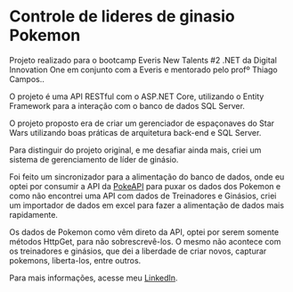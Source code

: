 # Controle de lideres de ginasio Pokemon
Projeto realizado para o bootcamp Everis New Talents #2 .NET da Digital Innovation One em conjunto com a Everis e mentorado pelo profº Thiago Campos..

O projeto é uma API RESTful com o ASP.NET Core, utilizando o Entity Framework para a interação com o banco de dados SQL Server.

O projeto proposto era de criar um gerenciador de espaçonaves do Star Wars utilizando boas práticas de arquitetura back-end e SQL Server. 

Para distinguir do projeto original, e me desafiar ainda mais, criei um sistema de gerenciamento de líder de ginásio.

Foi feito um sincronizador para a alimentação do banco de dados, onde eu optei por consumir a API da [PokeAPI](https://pokeapi.co/api/v2/pokemon) para puxar os dados dos Pokemon e como não encontrei uma API com dados de Treinadores e Ginásios, criei um importador de dados em excel para fazer a alimentação de dados mais rapidamente.

Os dados de Pokemon como vêm direto da API, optei por serem somente métodos HttpGet, para não sobrescrevê-los. O mesmo não acontece com os treinadores e ginásios, que dei a liberdade de criar novos, capturar pokemons, liberta-los, entre outros.

Para mais informações, acesse meu [LinkedIn](https://www.linkedin.com/in/vinicius-nascimento-3682417b).
